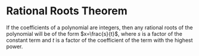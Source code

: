# Rational Roots Theorem

If the coefficients of a polynomial are integers, then any rational roots of the polynomial will be of the form $x=\frac{s}{t}$, where $s$ is a factor of the constant term and $t$ is a factor of the coefficient of the term with the highest power.
